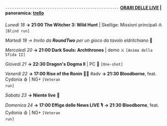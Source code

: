 <code>---------------------------------------------------</code>
<b><u>ORARI DELLE LIVE</u> | panoramica: <a href="https://trello.com/b/iKwdSGf3/sabaku">trello</a></b>

<i>Lunedì 18</i>
<b>→ 21:00 The Witcher 3: Wild Hunt</b> | Skellige: Missioni principali ⛵️ <code>[Blind run]</code>

<i>Martedì 19</i>
<i>→ Invito da <b>RoundTwo</b> per un gioco da tavolo eldritchiano</i> 🎲

<i>Mercoledì 20</i>
<b>→ 21:00 Dark Souls: Archthrones</b> | demo ⚔️ <code>[Anima della Sfida II]</code> 

<i>Giovedì 21</i>
<b>→ 22:30 Dragon's Dogma II</b> | PC 🐉 <code>[One-shot]</code> 

<i>Venerdì 22</i>
<b>→ 17:00 Rise of the Ronin</b> 🏯🌊 #adv
<b>→ 21:30 Bloodborne</b>, feat. Cydonia 🩸 | NG+ <code>[Veteran run]</code>

<i>Sabato 23</i>
<b>→ Niente live</b> 🍛

<i>Domenica 24</i>
<b>→ 17:00 Effige delle News LIVE</b> 🎙️
<b>→ 21:30 Bloodborne</b>, feat. Cydonia 🩸 | NG+ <code>[Veteran run]</code>
